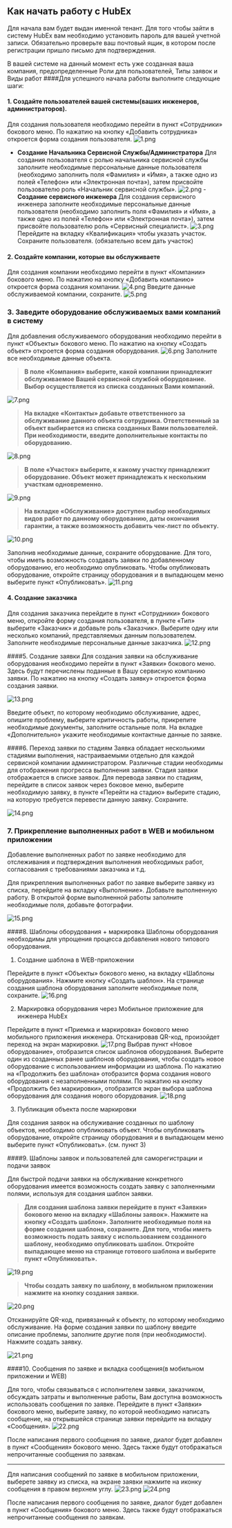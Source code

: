 ## Как начать работу с HubEx
Для начала вам будет выдан именной тенант. Для того чтобы зайти в систему HubEx вам необходимо установить пароль для вашей учетной записи. Обязательно проверьте ваш почтовый ящик, в котором после регистрации пришло письмо для подтверждения.

В вашей системе на данный момент есть уже созданная ваша компания, предопределенные Роли для пользователей, Типы заявок и Виды работ
####Для успешного начала работы выполните следующие шаги:
#### 1. Создайте пользователей вашей системы(ваших инженеров, администраторов).
Для создания пользователя необходимо перейти в пункт «Сотрудники» бокового меню. По нажатию на кнопку «Добавить сотрудника» откроется форма создания пользователя.
![1.png](/.attachments/1-4f9068a3-dddf-492e-91df-049fc9732b7c.png)
   - **Создание Начальника Сервисной Службы/Администратора**
Для создания пользователя с ролью начальника сервисной службы заполните необходимые персональные данные пользователя (необходимо заполнить поля «Фамилия» и «Имя», а также одно из полей «Телефон» или «Электронная почта»), затем присвойте пользователю роль «Начальник сервисной службы». 
![2.png](/.attachments/2-99e31c94-7daf-42a8-9a81-65062f01e37f.png)
    - **Создание сервисного инженера** 
Для создания сервисного инженера заполните необходимые персональные данные пользователя (необходимо заполнить поля «Фамилия» и «Имя», а также одно из полей «Телефон» или «Электронная почта»), затем присвойте пользователю роль «Сервисный специалист».
![3.png](/.attachments/3-35387556-7efd-4dce-93dc-f36dcd294481.png)
    Перейдите на вкладку «Квалификация» чтобы указать участок. Сохраните пользователя.
(обязательно всем дать участок)


#### 2. Создайте компании, которые вы обслуживаете 
Для создания компании необходимо перейти в пункт «Компании» бокового меню. По нажатию на кнопку «Добавить компанию» откроется форма создания компании.
![4.png](/.attachments/4-9b194338-1350-4c95-9313-cda9ce86677c.png)
Введите данные обслуживаемой компании, сохраните.
![5.png](/.attachments/5-97eabf06-d9f5-4364-8ffd-1b287c99042b.png)

### 3. Заведите оборудование обслуживаемых вами компаний в систему 
Для добавления обслуживаемого оборудования необходимо перейти в пункт «Объекты» бокового меню. По нажатию на кнопку «Создать объект» откроется форма создания оборудования.
![6.png](/.attachments/6-b52167ce-e8b0-4e95-b38f-5107d305dc6e.png)
Заполните все необходимые данные объекта.
>	**В поле «Компания» выберите, какой компании принадлежит обслуживаемое Вашей сервисной службой оборудование. Выбор осуществляется из списка созданных Вами компаний.**

![7.png](/.attachments/7-baf68dda-6a89-4b3d-a5ca-43fb291b8e52.png)
>	**На вкладке «Контакты» добавьте ответственного за обслуживание данного объекта сотрудника. Ответственный за объект выбирается из списка созданных Вами пользователей. При необходимости, введите дополнительные контакты по оборудованию.**

![8.png](/.attachments/8-e214f7e9-b5d1-4a25-a16d-6ee5674667dd.png)

>	**В поле «Участок» выберите, к какому участку принадлежит оборудование. Объект может принадлежать к нескольким участкам одновременно.**

![9.png](/.attachments/9-274a00cc-88f6-40e5-b585-085fe268143f.png)

>**На вкладке «Обслуживание» доступен выбор необходимых видов работ по данному оборудованию, даты окончания гарантии, а также возможность добавить чек-лист по объекту.**

![10.png](/.attachments/10-df316426-0d67-44ee-b194-eb601923c2c1.png)

  Заполнив необходимые данные, сохраните оборудование. Для того, чтобы иметь возможность создавать заявки по добавленному оборудованию, его необходимо опубликовать. Чтобы опубликовать оборудование, откройте страницу оборудования и в выпадающем меню выберите пункт «Опубликовать».
![11.png](/.attachments/11-e082fc55-df81-4b37-a5c1-0be296b623a9.png)

#### 4.  Создание заказчика
Для создания заказчика перейдите в пункт «Сотрудники» бокового меню, откройте форму создания пользователя, в пункте «Тип» выберите «Заказчик» и добавьте роль «Заказчик». Выберите одну или несколько компаний, представляемых данным пользователем. Заполните необходимые персональные данные заказчика. 
![12.png](/.attachments/12-871fd44c-2cdf-4a14-8343-880d46f7a58a.png)

####5. Создание заявки 
Для создания заявки на обслуживание оборудования необходимо перейти в пункт «Заявки» бокового меню. Здесь будут перечислены поданные в Вашу сервисную компанию заявки. По нажатию на кнопку «Создать заявку» откроется форма создания заявки.

![13.png](/.attachments/13-38be998b-b9ae-420d-b687-bc0454525477.png)

Введите объект, по которому необходимо обслуживание, адрес, опишите проблему, выберите критичность работы, прикрепите необходимые документы, заполните остальные поля. На вкладке «Дополнительно» укажите необходимые контактные данные по заявке.

####6. Переход заявки по стадиям 
Заявка обладает несколькими стадиями выполнения, настраиваемыми отдельно для каждой сервисной компании администратором. Различные стадии необходимы для отображения прогресса выполнения заявки. Стадия заявки отображается в списке заявок. 
Для перевода заявки по стадиям, перейдите в список заявок через боковое меню, выберите необходимую заявку, в пункте «Перейти на стадию» выберите стадию, на которую требуется перевести данную заявку. Сохраните.

![14.png](/.attachments/14-720facc6-34cc-4d42-93f3-28261823dbb8.png)

### 7. Прикрепление выполненных работ в WEB и мобильном приложении 
Добавление выполненных работ по заявке необходимо для отслеживания и подтверждения выполнения необходимых работ, согласования с требованиями заказчика и т.д.

Для прикрепления выполненных работ по заявке выберите заявку из списка, перейдите на вкладку «Выполнение». Добавьте выполненную работу. В открытой форме выполненной работы заполните необходимые поля, добавьте фотографии. 

![15.png](/.attachments/15-c783c215-1f0a-4150-8f65-88dd08c535a7.png)

####8. Шаблоны оборудования + маркировка
Шаблоны оборудования необходимы для упрощения процесса добавления нового типового оборудования.
1) Cоздание шаблона в WEB-приложении

Перейдите в пункт «Объекты» бокового меню, на вкладку «Шаблоны оборудования». Нажмите кнопку «Создать шаблон». На странице создания шаблона оборудования заполните необходимые поля, сохраните.
![16.png](/.attachments/16-5a09ad47-61e6-4aad-a20a-7aa673338e10.png)

2) Маркировка оборудования через Мобильное приложение для инженера HubEx

Перейдите в пункт «Приемка и маркировка» бокового меню мобильного приложения инженера. Отсканировав QR-код, произойдет переход на экран маркировки. 
![17.png](/.attachments/17-1b15d54a-d491-40fa-9429-f1430ddb88ae.png)
Выбрав пункт «Новое оборудование», отобразится список шаблонов оборудования. Выберите один из созданных ранее шаблонов оборудования, чтобы создать новое оборудование с использованием информации из шаблона. По нажатию на «Продолжить без шаблона» отобразится форма создания нового оборудования с незаполненными полями. По нажатию на кнопку «Продолжить без маркировки», отобразится экран выбора шаблона оборудования для создания нового оборудования.
![18.png](/.attachments/18-fd017a97-85b8-4622-8114-2ac06dc969e2.png)

   3) Публикация объекта после маркировки

 Для создания заявок на обслуживание созданных по шаблону объектов, необходимо опубликовать объект. Чтобы опубликовать оборудование, откройте страницу оборудования и в выпадающем меню выберите пункт «Опубликовать». (см. пункт 3)

####9. Шаблоны заявок и пользователей для саморегистрации и подачи заявок 

Для быстрой подачи заявки на обслуживание конкретного оборудования имеется возможность создать заявку с заполненными полями, используя для создания шаблон заявки. 
>**Для создания шаблона заявки перейдите в пункт «Заявки» бокового меню на вкладку «Шаблоны заявок». Нажмите на кнопку «Создать шаблон». Заполните необходимые поля на форме создания шаблона, сохраните.
Для того, чтобы иметь возможность подать заявку с использованием созданного шаблону, необходимо опубликовать шаблон. Откройте выпадающее меню на странице готового шаблона и выберите пункт «Опубликовать».**

![19.png](/.attachments/19-0d2abe09-d399-4194-8cbf-2a7ae3a57b4b.png)

>**Чтобы создать заявку по шаблону, в мобильном приложении нажмите на кнопку создания заявки.** 

![20.png](/.attachments/20-a777f272-244d-4f38-b664-72f43005eeee.png)

Отсканируйте QR-код, привязанный к объекту, по которому необходимо обслуживание.  На форме создания заявки по шаблону введите описание проблемы, заполните другие поля (при необходимости). Нажмите создать заявку. 

![21.png](/.attachments/21-1fe2eb15-b118-411e-8e97-30da85f9094c.png)


####10. Сообщения по заявке и вкладка сообщения(в мобильном приложении и WEB)

Для того, чтобы связываться с исполнителем заявки, заказчиком, обсуждать затраты и выполненные работы, Вам доступна возможность использовать сообщения по заявке. Перейдите в пункт «Заявки» бокового меню, выберите заявку, по которой необходимо написать сообщение, на открывшейся странице заявки перейдите на вкладку «Сообщения».
![22.png](/.attachments/22-ec602c33-e6b0-4627-9523-5538ced503b0.png)

После написания первого сообщения по заявке, диалог будет добавлен в пункт «Сообщения» бокового меню. Здесь также будут отображаться непрочитанные сообщения по заявкам.

----
Для написания сообщений по заявке в мобильном приложении, выберете заявку из списка, на экране заявки нажмите на иконку сообщения в правом верхнем углу.
![23.png](/.attachments/23-f42fd4c3-fd2c-4baa-9df1-c067cc819efe.png) ![24.png](/.attachments/24-85b42be4-4c1f-423b-85ce-c9acf23c924a.png)


После написания первого сообщения по заявке, диалог будет добавлен в пункт «Сообщения» бокового меню. Здесь также будут отображаться непрочитанные сообщения по заявкам.

